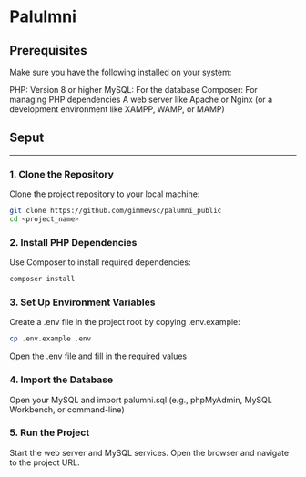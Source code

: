# **Palulmni**


## **Prerequisites**
Make sure you have the following installed on your system:

PHP: Version 8 or higher
MySQL: For the database
Composer: For managing PHP dependencies
A web server like Apache or Nginx (or a development environment like XAMPP, WAMP, or MAMP)

## **Seput**

---

### 1. Clone the Repository
Clone the project repository to your local machine:
```bash
git clone https://github.com/gimmevsc/palumni_public
cd <project_name>
```

### 2. Install PHP Dependencies
Use Composer to install required dependencies:

```bash
composer install
```
### 3. Set Up Environment Variables
Create a .env file in the project root by copying .env.example:

```bash
cp .env.example .env
```
Open the .env file and fill in the required values


### 4. Import the Database
Open your MySQL and import palumni.sql (e.g., phpMyAdmin, MySQL Workbench, or command-line)

### 5. Run the Project
Start the web server and MySQL services.
Open the browser and navigate to the project URL.
